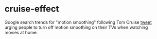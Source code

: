 # cruise-effect
Google search trends for "motion smoothing" following Tom Cruise [tweet](https://twitter.com/TomCruise/status/1070071781757616128) urging people to turn off motion smoothing on their TVs when watching movies at home. 
